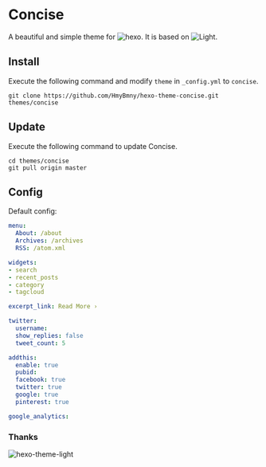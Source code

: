 # Concise

A beautiful and simple theme for ![hexo](https://github.com/hexojs/hexo). It is based on ![Light](https://github.com/hexojs/hexo-theme-light).

## Install

Execute the following command and modify `theme` in `_config.yml` to `concise`.

```
git clone https://github.com/HmyBmny/hexo-theme-concise.git themes/concise
```

## Update

Execute the following command to update Concise.

```
cd themes/concise
git pull origin master
```

## Config

Default config:

``` yaml
menu:
  About: /about
  Archives: /archives
  RSS: /atom.xml

widgets:
- search
- recent_posts
- category
- tagcloud

excerpt_link: Read More ›

twitter:
  username:
  show_replies: false
  tweet_count: 5

addthis:
  enable: true
  pubid:
  facebook: true
  twitter: true
  google: true
  pinterest: true

google_analytics:
```

### Thanks

![hexo-theme-light](https://github.com/hexojs/hexo-theme-light)

